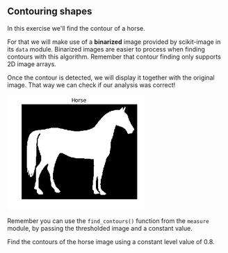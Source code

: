 ## Contouring shapes

In this exercise we'll find the contour of a horse.

For that we will make use of a **binarized** image provided by scikit-image in its `data` module. Binarized images are easier to process when finding contours with this algorithm. Remember that contour finding only supports 2D image arrays.

Once the contour is detected, we will display it together with the original image. That way we can check if our analysis was correct!

<!-- `show_image_contour(image, contours)` is a preloaded function that displays the image with all contours found using Matplotlib. -->

![Shape of a horse in black and white](../images/8.png)

Remember you can use the `find_contours()` function from the `measure` module, by passing the thresholded image and a constant value.

Find the contours of the horse image using a constant level value of 0.8.
<!-- 
### Instructions

- Import the data and the module needed for contouring detection.

- Obtain the horse image shown in the context area.
 -->